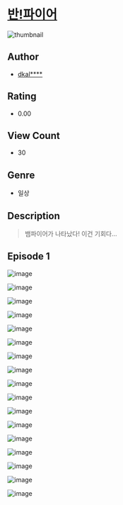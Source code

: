 # [반!파이어](https://comic.naver.com/challenge/list?titleId=810534)
![thumbnail](https://image-comic.pstatic.net/user_contents_data/challenge_comic/2023/05/23/314634/upload_3558742253153445477_480x623.jpeg)

## Author
- [dkal****](https://comic.naver.com/artistTitle?id=314634)

## Rating
- 0.00

## View Count
- 30

## Genre
- 일상

## Description
> 뱀파이어가 나타났다! 이건 기회다...


## Episode 1
![image](https://image-comic.pstatic.net/user_contents_data/challenge_comic/2023/05/23/314634/upload_3689963661624172850.jpeg)

![image](https://image-comic.pstatic.net/user_contents_data/challenge_comic/2023/05/23/314634/upload_7221300108106806114.jpeg)

![image](https://image-comic.pstatic.net/user_contents_data/challenge_comic/2023/05/23/314634/upload_3545795490029647671.jpeg)

![image](https://image-comic.pstatic.net/user_contents_data/challenge_comic/2023/05/23/314634/upload_3847817015543882806.jpeg)

![image](https://image-comic.pstatic.net/user_contents_data/challenge_comic/2023/05/23/314634/upload_7147269999637508193.jpeg)

![image](https://image-comic.pstatic.net/user_contents_data/challenge_comic/2023/05/23/314634/upload_7292234031480256306.jpeg)

![image](https://image-comic.pstatic.net/user_contents_data/challenge_comic/2023/05/23/314634/upload_4123382142239914290.jpeg)

![image](https://image-comic.pstatic.net/user_contents_data/challenge_comic/2023/05/23/314634/upload_4121128147697885537.jpeg)

![image](https://image-comic.pstatic.net/user_contents_data/challenge_comic/2023/05/23/314634/upload_7364288335519430497.jpeg)

![image](https://image-comic.pstatic.net/user_contents_data/challenge_comic/2023/05/23/314634/upload_7017560608630519604.jpeg)

![image](https://image-comic.pstatic.net/user_contents_data/challenge_comic/2023/05/23/314634/upload_3631361689006781284.jpeg)

![image](https://image-comic.pstatic.net/user_contents_data/challenge_comic/2023/05/23/314634/upload_4135539450928312885.jpeg)

![image](https://image-comic.pstatic.net/user_contents_data/challenge_comic/2023/05/23/314634/upload_3702632023324189793.jpeg)

![image](https://image-comic.pstatic.net/user_contents_data/challenge_comic/2023/05/23/314634/upload_7221629089750595638.jpeg)

![image](https://image-comic.pstatic.net/user_contents_data/challenge_comic/2023/05/23/314634/upload_7293920686528292451.jpeg)

![image](https://image-comic.pstatic.net/user_contents_data/challenge_comic/2023/05/23/314634/upload_7377520923569894960.jpeg)

![image](https://image-comic.pstatic.net/user_contents_data/challenge_comic/2023/05/23/314634/upload_7089851302572732467.jpeg)
